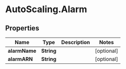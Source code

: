 # AutoScaling.Alarm

## Properties

Name | Type | Description | Notes
------------ | ------------- | ------------- | -------------
**alarmName** | **String** |  | [optional] 
**alarmARN** | **String** |  | [optional] 


